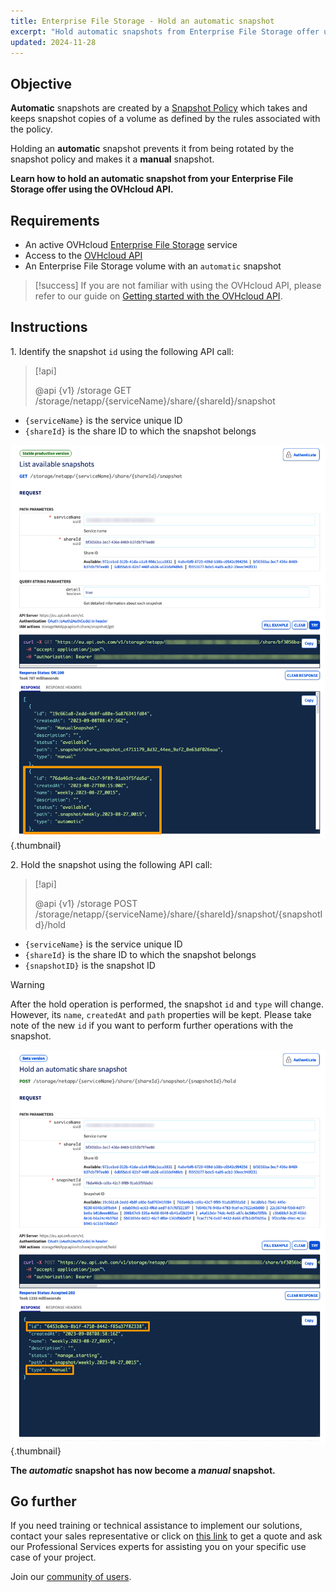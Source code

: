 ```yaml
---
title: Enterprise File Storage - Hold an automatic snapshot
excerpt: "Hold automatic snapshots from Enterprise File Storage offer using the OVHcloud API"
updated: 2024-11-28
---
```


## Objective 

**Automatic** snapshots are created by a [Snapshot Policy](/pages/storage_and_backup/file_storage/enterprise_file_storage/netapp_snapshot_policy) which takes and keeps snapshot copies of a volume as defined by the rules associated with the policy. 

Holding an **automatic** snapshot prevents it from being rotated by the snapshot policy and makes it a **manual** snapshot.

**Learn how to hold an automatic snapshot from your Enterprise File Storage offer using the OVHcloud API.**

## Requirements

- An active OVHcloud [Enterprise File Storage](/links/storage/enterprise-file-storage) service
- Access to the [OVHcloud API](/links/api)
- An Enterprise File Storage volume with an `automatic` snapshot

> [!success]
> If you are not familiar with using the OVHcloud API, please refer to our guide on [Getting started with the OVHcloud API](/pages/manage_and_operate/api/first-steps).

## Instructions

1\. Identify the snapshot `id` using the following API call:

> [!api]
>
> @api {v1} /storage GET /storage/netapp/{serviceName}/share/{shareId}/snapshot
>

- `{serviceName}` is the service unique ID
- `{shareId}` is the share ID to which the snapshot belongs

![HoldSnapshot](images/hold_snapshot_step_1.png){.thumbnail}

2\. Hold the snapshot using the following API call:

> [!api]
>
> @api {v1} /storage POST /storage/netapp/{serviceName}/share/{shareId}/snapshot/{snapshotId}/hold

- `{serviceName}` is the service unique ID
- `{shareId}` is the share ID to which the snapshot belongs
- `{snapshotID}` is the snapshot ID

> [!warning]
>
> After the hold operation is performed, the snapshot `id` and `type`  will change. However, its `name`, `createdAt` and `path` properties will be kept.
> Please take note of the new `id` if you want to perform further operations with the snapshot.

![RevertSnapshot](images/hold_snapshot_step_2.png){.thumbnail}

**The *automatic* snapshot has now become a *manual* snapshot.**

## Go further

If you need training or technical assistance to implement our solutions, contact your sales representative or click on [this link](/links/professional-services) to get a quote and ask our Professional Services experts for assisting you on your specific use case of your project.

Join our [community of users](/links/community).
